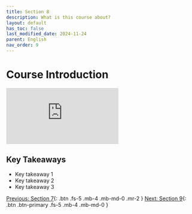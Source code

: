 ```yaml
---
title: Section 8
description: What is this course about?
layout: default
has_toc: false
last_modified_date: 2024-11-24
parent: English
nav_order: 9
---
```


# Course Introduction

<div class="video-container">
  <iframe class="responsive-iframe" src="https://www.youtube.com/embed/n-DVTnnwLqc?si=7ztpz51s4v24_4tI" title="YouTube video player" frameborder="0" allow="accelerometer; autoplay; clipboard-write; encrypted-media; gyroscope; picture-in-picture; web-share" referrerpolicy="strict-origin-when-cross-origin" allowfullscreen></iframe>
</div>

## Key Takeaways
- Key takeaway 1
- Key takeaway 2
- Key takeaway 3

[Previous: Section 7](/english/section-7){: .btn .fs-5 .mb-4 .mb-md-0 .mr-2 }
[Next: Section 9](/english/section-9){: .btn .btn-primary .fs-5 .mb-4 .mb-md-0 }